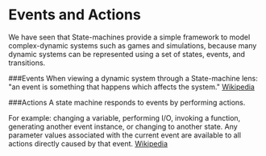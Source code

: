 # Events and Actions

We have seen that State-machines provide a simple framework to model complex-dynamic systems such as games and simulations, because many dynamic systems can be represented using a set of states, events, and transitions. 

###Events
When viewing a dynamic system through a State-machine lens: "an event is something that happens which affects the system." [Wikipedia](https://en.wikipedia.org/wiki/UML_state_machine#Events)

###Actions
A state machine responds to events by performing actions.

For example: changing a variable, performing I/O, invoking a function, generating another event instance, or changing to another state. Any parameter values associated with the current event are available to all actions directly caused by that event. [Wikipedia](https://en.wikipedia.org/wiki/UML_state_machine#Actions_and_transitions)

